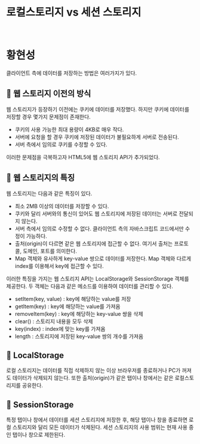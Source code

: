 # 로컬스토리지 vs 세션 스토리지

<br />

# 황현성

클라이언트 측에 데이터를 저장하는 방법은 여러가지가 있다.

## 📌 웹 스토리지 이전의 방식

웹 스토리지가 등장하기 이전에는 쿠키에 데이터를 저장했다. 하지만 쿠키에 데이터를 저장할 경우 몇가지 문제점이 존재한다.

- 쿠키의 사용 가능한 최대 용량이 4KB로 매우 작다.
- 서버에 요청을 할 경우 쿠키에 저장된 데이터가 불필요하게 서버로 전송된다.
- 서버 측에서 임의로 쿠키를 수정할 수 있다.

이러한 문제점을 극복하고자 HTML5에 웹 스토리지 API가 추가되었다.

## 🍖 웹 스토리지의 특징

웹 스토리지는 다음과 같은 특징이 있다.

- 최소 2MB 이상의 데이터를 저장할 수 있다.
- 쿠키와 달리 서버와의 통신이 있어도 웹 스토리지에 저장된 데이터는 서버로 전달되지 않는다.
- 서버 측에서 임의로 수정할 수 없다. 클라이언트 측의 자바스크립트 코드에서만 수정이 가능하다.
- 출처(origin)이 다르면 같은 웹 스토리지에 접근할 수 없다. 여기서 출처는 프로토콜, 도메인, 포트를 의미한다.
- Map 객체와 유사하게 key-value 쌍으로 데이터를 저장한다. Map 객체와 다르게 index를 이용해서 key에 접근할 수 있다.


이러한 특징을 가지는 웹 스토리지 API는 LocalStorage와 SessionStorage 객체를 제공한다. 두 객체는 다음과 같은 메소드를 이용하여 데이터를 관리할 수 있다.

- setItem(key, value) : key에 해당하는 value를 저장
- getItem(key) : key에 해당하는 value를 가져옴
- removeItem(key) : key에 해당하는 key-value 쌍을 삭제
- clear() : 스토리지 내용을 모두 삭제
- key(index) : index에 맞는 key를 가져옴
- length : 스토리지에 저장된 key-value 쌍의 개수를 가져옴

## 🍦 LocalStorage

로컬 스토리지는 데이터를 직접 삭제하지 않는 이상 브라우저를 종료하거나 PC가 꺼져도 데이터가 삭제되지 않는다. 또한 출처(origin)가 같은 탭이나 창에서는 같은 로컬스토리지를 공유한다. 

## 🍞 SessionStorage

특정 탭이나 창에서 데이터를 세션 스토리지에 저장한 후, 해당 탭이나 창을 종료하면 로컬 스토리지와 달리 모든 데이터가 삭제된다. 세션 스토리지의 사용 범위는 현재 사용 중인 탭이나 창으로 제한된다. 
